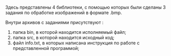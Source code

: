 Здесь представлены 4 библиотеки, с помощью которых были сделаны 3 задания по обработке изображений в формате .bmp.

Внутри архивов с заданиями присутствуют : 
1) папка bin, в которой находится исполняемый файл;
2) папка src, в которой находится исходный код;
3) файл info.txt, в которых написана инструкция по работе с представленной программой;
